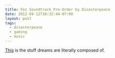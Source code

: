 ```yaml
---
title: Fez Soundtrack Pre-Order by Disasterpeace
date: 2012-04-12T10:32:44-07:00
layout: post
tags:
  - disasterpeace
  - gaming
  - music
---
```

[This](http://disasterpeace.com/album/fez) is the stuff dreams are literally composed of.

<!--more-->
